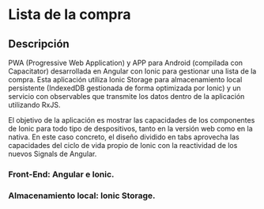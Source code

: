 # Lista de la compra

## Descripción

PWA (Progressive Web Application) y APP para Android (compilada con Capacitator) desarrollada en Angular con Ionic para gestionar una lista de la compra. Esta aplicación utiliza Ionic Storage para almacenamiento local persistente (IndexedDB gestionada de forma optimizada por Ionic) y un servicio con observables que transmite los datos dentro de la aplicación utilizando RxJS.

El objetivo de la aplicación es mostrar las capacidades de los componentes de Ionic para todo tipo de despositivos, tanto en la versión web como en la nativa. En este caso concreto, el diseño dividido en tabs aprovecha las capacidades del ciclo de vida propio de Ionic con la reactividad de los nuevos Signals de Angular.

### Front-End: Angular e Ionic.

### Almacenamiento local: Ionic Storage.
